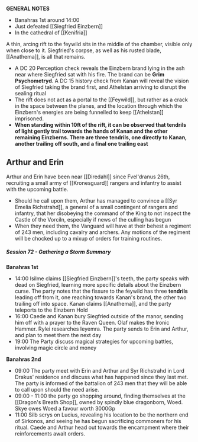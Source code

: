 **GENERAL NOTES**
- Banahras 1st around 14:00
- Just defeated [[Siegfried Einzbern]]
- In the cathedral of [[Kenifria]]

A thin, arcing rift to the feywild sits in the middle of the chamber, visible only when close to it. Siegfried's corpse, as well as his rusted blade, [[Anathema]], is all that remains. 
- A DC 20 Perception check reveals the Einzbern brand lying in the ash near where Siegfried sat with his fire. The brand can be **Grim Psychometryd**. A DC 15 history check from Kanan will reveal the vision of Siegfried taking the brand first, and Athelstan arriving to disrupt the sealing ritual
- The rift does not act as a portal to the [[Feywild]], but rather as a crack in the space between the planes, and the location through which the Einzbern's energies are being funnelled to keep [[Athelstan]] imprisoned.
- **When standing within 10ft of the rift, it can be observed that tendrils of light gently trail towards the hands of Kanan and the other remaining Einzberns. There are three tendrils, one directly to Kanan, another trailing off south, and a final one trailing east**

## Arthur and Erin
Arthur and Erin have been near [[Diredahl]] since Fvel'dranus 26th, recruiting a small army of [[Kronesguard]] rangers and infantry to assist with the upcoming battle.
- Should he call upon them, Arthur has managed to convince a [[Syr Emelia Richstrahd]], a general of a small contingent of rangers and infantry, that her disobeying the command of the King to not inspect the Castle of the Vorciln, especially if news of the culling has begun
- When they need them, the Vanguard will have at their behest a regiment of 243 men, including cavalry and archers. Any motions of the regiment will be chocked up to a mixup of orders for training routines.

##### Session 72 - Gathering a Storm Summary
**Banahras 1st**
- 14:00 Isilme claims [[Siegfried Einzbern]]'s teeth, the party speaks with dead on Siegfried, learning more specific details about the Einzbern curse. The party notes that the fissure to the feywild has three **tendrils** leading off from it, one reaching towards Kanan's brand, the other two trailing off into space. Kanan claims [[Anathema]], and the party teleports to the Einzbern Hold
- 16:00 Caede and Kanan bury Siegfried outside of the manor, sending him off with a prayer to the Raven Queen. Olaf makes the Ironic Hammer. Rylei researches Ieyemra. The party sends to Erin and Arthur, and plan to meet them the next day
- 19:00 The Party discuss magical strategies for upcoming battles, involving magic circle and money

**Banahras 2nd**
- 09:00 The party meet with Erin and Arthur and Syr Richstrahd in Lord Drakus' residence and discuss what has happened since they last met. The party is informed of the battalion of 243 men that they will be able to call upon should the need arise.
- 09:00 - 11:00 the party go shopping around, finding themselves at the [[Dragon's Breath Shop]], owned by spindly blue dragonborn, Woed. Skye owes Woed a favour worth 3000Gp
- 11:00 Silb scrys on Lucius, revealing his location to be the northern end of Sirkonos, and seeing he has begun sacrificing commoners for his ritual. Caede and Arthur head out towards the encampment where their reinforcements await orders.
